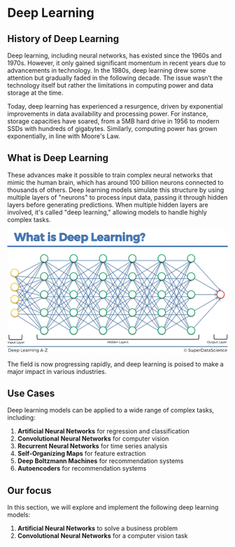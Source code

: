 # Deep Learning

## History of Deep Learning

Deep learning, including neural networks, has existed since the 1960s and 1970s. However, it only gained significant momentum in recent years due to advancements in technology. In the 1980s, deep learning drew some attention but gradually faded in the following decade. The issue wasn’t the technology itself but rather the limitations in computing power and data storage at the time.

Today, deep learning has experienced a resurgence, driven by exponential improvements in data availability and processing power. For instance, storage capacities have soared, from a 5MB hard drive in 1956 to modern SSDs with hundreds of gigabytes. Similarly, computing power has grown exponentially, in line with Moore's Law.


## What is Deep Learning

These advances make it possible to train complex neural networks that mimic the human brain, which has around 100 billion neurons connected to thousands of others. Deep learning models simulate this structure by using multiple layers of "neurons" to process input data, passing it through hidden layers before generating predictions. When multiple hidden layers are involved, it's called "deep learning," allowing models to handle highly complex tasks.

![](01.png)

The field is now progressing rapidly, and deep learning is poised to make a major impact in various industries.

## Use Cases

Deep learning models can be applied to a wide range of complex tasks, including:

1. **Artificial Neural Networks** for regression and classification
2. **Convolutional Neural Networks** for computer vision
3. **Recurrent Neural Networks** for time series analysis
4. **Self-Organizing Maps** for feature extraction
5. **Deep Boltzmann Machines** for recommendation systems
6. **Autoencoders** for recommendation systems

## Our focus

In this section, we will explore and implement the following deep learning models:

1. **Artificial Neural Networks** to solve a business problem
2. **Convolutional Neural Networks** for a computer vision task



